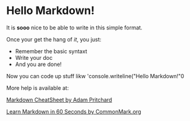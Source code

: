 # Hello Markdown!

It is **sooo** nice to be able to write in this simple format.

Once your get the hang of *it*, you just:

* Remember the basic syntaxt
* Write your doc
* And you are done!

Now you can code up stuff likw 'console.writeline("Hello Markdown!"0

More help is available at:

[Markdown CheatSheet by Adam Pritchard](https://github.com/adam-p/markdown-here/wiki/Markdown-CheatSheet)

[Learn Markdown in 60 Seconds by CommonMark.org](http://commonmark.org/help/)




